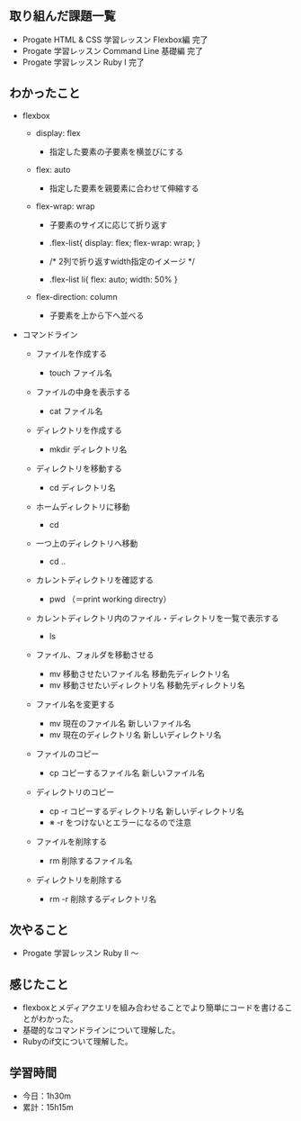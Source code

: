 ## 取り組んだ課題一覧
- Progate HTML & CSS 学習レッスン Flexbox編 完了
- Progate 学習レッスン Command Line 基礎編 完了
- Progate 学習レッスン Ruby I 完了

## わかったこと
- flexbox
    - display: flex
        - 指定した要素の子要素を横並びにする

    - flex: auto
        - 指定した要素を親要素に合わせて伸縮する

    - flex-wrap: wrap
        - 子要素のサイズに応じて折り返す

        - .flex-list{
 display: flex;
 flex-wrap: wrap;
}
 
        - /* 2列で折り返すwidth指定のイメージ */
        - .flex-list li{
  flex: auto;
  width: 50%
}
  
    - flex-direction: column
        - 子要素を上から下へ並べる
  
- コマンドライン
    - ファイルを作成する
        - touch ファイル名

    - ファイルの中身を表示する
        - cat ファイル名

    - ディレクトリを作成する
        - mkdir ディレクトリ名

    - ディレクトリを移動する
        - cd ディレクトリ名

    - ホームディレクトリに移動
        - cd

    - 一つ上のディレクトリへ移動
        - cd ..

    - カレントディレクトリを確認する
        - pwd （＝print working directry）

    - カレントディレクトリ内のファイル・ディレクトリを一覧で表示する
        - ls

    - ファイル、フォルダを移動させる
        - mv 移動させたいファイル名 移動先ディレクトリ名
        - mv 移動させたいディレクトリ名 移動先ディレクトリ名

    - ファイル名を変更する
        - mv 現在のファイル名 新しいファイル名
        - mv 現在のディレクトリ名 新しいディレクトリ名

    - ファイルのコピー
        - cp コピーするファイル名 新しいファイル名

    - ディレクトリのコピー
        - cp -r コピーするディレクトリ名 新しいディレクトリ名
        - ※ -r をつけないとエラーになるので注意

    - ファイルを削除する
        - rm 削除するファイル名

    - ディレクトリを削除する
        - rm -r 削除するディレクトリ名
## 次やること
- Progate 学習レッスン Ruby II 〜
## 感じたこと
- flexboxとメディアクエリを組み合わせることでより簡単にコードを書けることがわかった。
- 基礎的なコマンドラインについて理解した。
- Rubyのif文について理解した。
## 学習時間
- 今日：1h30m
- 累計：15h15m
